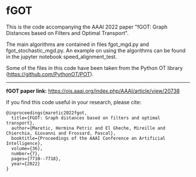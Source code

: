 # fGOT

This is the code accompanying the AAAI 2022 paper "fGOT: Graph Distances based on Filters and Optimal Transport".

The main algorithms are contained in files fgot_mgd.py and fgot_stochastic_mgd.py. An example on using the algorithms can be found in the jupyter notebook speed_alignment_test.
    
Some of the files in this code have been taken from the Python OT library (https://github.com/PythonOT/POT).

-------------------
**fGOT paper link:** https://ojs.aaai.org/index.php/AAAI/article/view/20738

If you find this code useful in your research, please cite:

    @inproceedings{maretic2022fgot,
      title={FGOT: Graph distances based on filters and optimal transport},
      author={Maretic, Hermina Petric and El Gheche, Mireille and Chierchia, Giovanni and Frossard, Pascal},
      booktitle={Proceedings of the AAAI Conference on Artificial Intelligence},
      volume={36},
      number={7},
      pages={7710--7718},
      year={2022}
    }
